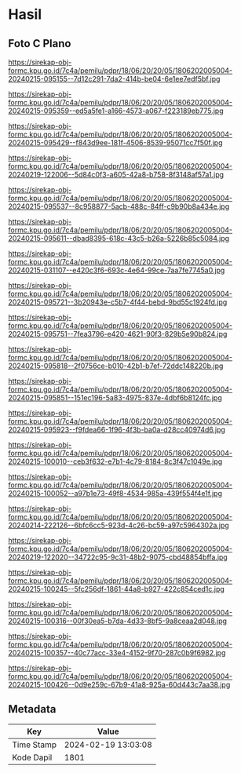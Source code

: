 # Hasil

## Foto C Plano

https://sirekap-obj-formc.kpu.go.id/7c4a/pemilu/pdpr/18/06/20/20/05/1806202005004-20240215-095155--7d12c291-7da2-414b-be04-6e1ee7edf5bf.jpg

https://sirekap-obj-formc.kpu.go.id/7c4a/pemilu/pdpr/18/06/20/20/05/1806202005004-20240215-095359--ed5a5fe1-a166-4573-a067-f223189eb775.jpg

https://sirekap-obj-formc.kpu.go.id/7c4a/pemilu/pdpr/18/06/20/20/05/1806202005004-20240215-095429--f843d9ee-181f-4506-8539-95071cc7f50f.jpg

https://sirekap-obj-formc.kpu.go.id/7c4a/pemilu/pdpr/18/06/20/20/05/1806202005004-20240219-122006--5d84c0f3-a605-42a8-b758-8f3148af57a1.jpg

https://sirekap-obj-formc.kpu.go.id/7c4a/pemilu/pdpr/18/06/20/20/05/1806202005004-20240215-095537--8c958877-5acb-488c-84ff-c9b90b8a434e.jpg

https://sirekap-obj-formc.kpu.go.id/7c4a/pemilu/pdpr/18/06/20/20/05/1806202005004-20240215-095611--dbad8395-618c-43c5-b26a-5226b85c5084.jpg

https://sirekap-obj-formc.kpu.go.id/7c4a/pemilu/pdpr/18/06/20/20/05/1806202005004-20240215-031107--e420c3f6-693c-4e64-99ce-7aa7fe7745a0.jpg

https://sirekap-obj-formc.kpu.go.id/7c4a/pemilu/pdpr/18/06/20/20/05/1806202005004-20240215-095721--3b20943e-c5b7-4f44-bebd-9bd55c1924fd.jpg

https://sirekap-obj-formc.kpu.go.id/7c4a/pemilu/pdpr/18/06/20/20/05/1806202005004-20240215-095751--7fea3796-e420-4621-90f3-829b5e90b824.jpg

https://sirekap-obj-formc.kpu.go.id/7c4a/pemilu/pdpr/18/06/20/20/05/1806202005004-20240215-095818--2f0756ce-b010-42b1-b7ef-72ddc148220b.jpg

https://sirekap-obj-formc.kpu.go.id/7c4a/pemilu/pdpr/18/06/20/20/05/1806202005004-20240215-095851--151ec196-5a83-4975-837e-4dbf6b8124fc.jpg

https://sirekap-obj-formc.kpu.go.id/7c4a/pemilu/pdpr/18/06/20/20/05/1806202005004-20240215-095923--f9fdea66-1f96-4f3b-ba0a-d28cc40974d6.jpg

https://sirekap-obj-formc.kpu.go.id/7c4a/pemilu/pdpr/18/06/20/20/05/1806202005004-20240215-100010--ceb3f632-e7b1-4c79-8184-8c3f47c1049e.jpg

https://sirekap-obj-formc.kpu.go.id/7c4a/pemilu/pdpr/18/06/20/20/05/1806202005004-20240215-100052--a97b1e73-49f8-4534-985a-439f554f4e1f.jpg

https://sirekap-obj-formc.kpu.go.id/7c4a/pemilu/pdpr/18/06/20/20/05/1806202005004-20240214-222126--6bfc6cc5-923d-4c26-bc59-a97c5964302a.jpg

https://sirekap-obj-formc.kpu.go.id/7c4a/pemilu/pdpr/18/06/20/20/05/1806202005004-20240219-122020--34722c95-9c31-48b2-9075-cbd48854bffa.jpg

https://sirekap-obj-formc.kpu.go.id/7c4a/pemilu/pdpr/18/06/20/20/05/1806202005004-20240215-100245--5fc256df-1861-44a8-b927-422c854ced1c.jpg

https://sirekap-obj-formc.kpu.go.id/7c4a/pemilu/pdpr/18/06/20/20/05/1806202005004-20240215-100316--00f30ea5-b7da-4d33-8bf5-9a8ceaa2d048.jpg

https://sirekap-obj-formc.kpu.go.id/7c4a/pemilu/pdpr/18/06/20/20/05/1806202005004-20240215-100357--40c77acc-33e4-4152-9f70-287c0b9f6982.jpg

https://sirekap-obj-formc.kpu.go.id/7c4a/pemilu/pdpr/18/06/20/20/05/1806202005004-20240215-100426--0d9e259c-67b9-41a8-925a-60d443c7aa38.jpg


## Metadata

| Key        | Value               |
| ---------- | ------------------- |
| Time Stamp | 2024-02-19 13:03:08 |
| Kode Dapil | 1801                |



